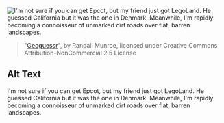 ![I'm not sure if you can get Epcot, but my friend just got LegoLand. He guessed California but it was the one in Denmark. Meanwhile, I'm rapidly becoming a connoisseur of unmarked dirt roads over flat, barren landscapes.](https://imgs.xkcd.com/comics/geoguessr.png)
> "[Geoguessr](https://xkcd.com/1214/)", by Randall Munroe, licensed under Creative Commons Attribution-NonCommercial 2.5 License

## Alt Text
I'm not sure if you can get Epcot, but my friend just got LegoLand. He guessed California but it was the one in Denmark. Meanwhile, I'm rapidly becoming a connoisseur of unmarked dirt roads over flat, barren landscapes.
